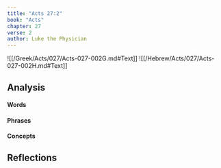 ```yaml
---
title: "Acts 27:2"
book: "Acts"
chapter: 27
verse: 2
author: Luke the Physician
---
```

![[/Greek/Acts/027/Acts-027-002G.md#Text]]
![[/Hebrew/Acts/027/Acts-027-002H.md#Text]]

## Analysis

#### Words

#### Phrases

#### Concepts

## Reflections

